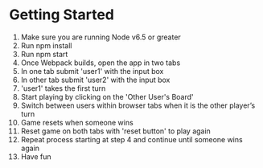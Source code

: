 # Getting Started

1. Make sure you are running Node v6.5 or greater 
2. Run npm install
3. Run npm start
4. Once Webpack builds, open the app in two tabs
5. In one tab submit 'user1' with the input box
6. In other tab submit 'user2' with the input box
7. 'user1' takes the first turn
8. Start playing by clicking on the 'Other User's Board'
9. Switch between users within browser tabs when it is the other player’s turn
10. Game resets when someone wins
11. Reset game on both tabs with 'reset button' to play again
12. Repeat process starting at step 4 and continue until someone wins again
13. Have fun 